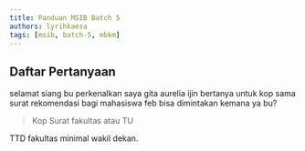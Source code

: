```yaml
---
title: Panduan MSIB Batch 5
authors: lyrihkaesa
tags: [msib, batch-5, mbkm]
---
```


## Daftar Pertanyaan

selamat siang bu perkenalkan saya gita aurelia ijin bertanya untuk kop sama surat rekomendasi bagi mahasiswa feb bisa dimintakan kemana ya bu?

> Kop Surat fakultas atau TU

TTD fakultas minimal wakil dekan.
